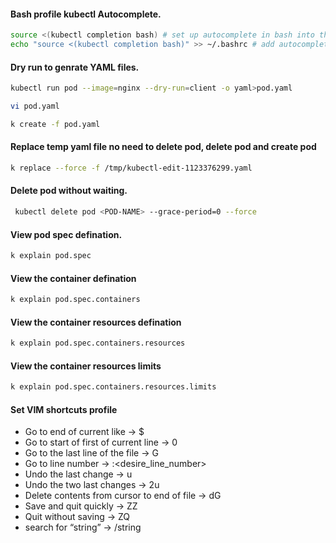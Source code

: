 #### Bash profile kubectl Autocomplete.
```sh
source <(kubectl completion bash) # set up autocomplete in bash into the current shell, bash-completion package should be installed first.
echo "source <(kubectl completion bash)" >> ~/.bashrc # add autocomplete permanently to your bash shell.
```
#### Dry run to genrate YAML files.
```sh
kubectl run pod --image=nginx --dry-run=client -o yaml>pod.yaml
```
```sh
vi pod.yaml
```
```sh
k create -f pod.yaml
```
#### Replace temp yaml file no need to delete pod, delete pod and create pod
```sh
k replace --force -f /tmp/kubectl-edit-1123376299.yaml
```
#### Delete pod without waiting.
```sh
 kubectl delete pod <POD-NAME> --grace-period=0 --force
```
#### View pod spec defination.
```sh
k explain pod.spec
```
#### View the container defination
```sh
k explain pod.spec.containers
```
#### View the container resources defination
```sh
k explain pod.spec.containers.resources
```
#### View the container resources limits
```sh
k explain pod.spec.containers.resources.limits
```
#### Set VIM shortcuts profile
- Go to end of current like → $
- Go to start of first of current line → 0
- Go to the last line of the file → G
- Go to line number → :<desire_line_number>
- Undo the last change → u
- Undo the two last changes → 2u
- Delete contents from cursor to end of file → dG
- Save and quit quickly → ZZ
- Quit without saving → ZQ
- search for “string” → /string
